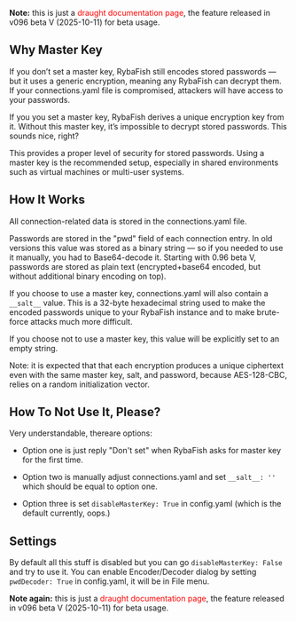 
**Note:** this is just a <span style="color:red">draught documentation page</span>, the feature released in v096 beta V (2025-10-11) for beta usage.

## Why Master Key

If you don’t set a master key, RybaFish still encodes stored passwords — but it uses a generic encryption, meaning any RybaFish can decrypt them. If your connections.yaml file is compromised, attackers will have access to your passwords.

If you you set a master key, RybaFish derives a unique encryption key from it. Without this master key, it’s impossible to decrypt stored passwords. This sounds nice, right?

This provides a proper level of security for stored passwords. Using a master key is the recommended setup, especially in shared environments such as virtual machines or multi-user systems.

## How It Works

All connection-related data is stored in the connections.yaml file.

Passwords are stored in the "pwd" field of each connection entry.
In old versions this value was stored as a binary string — so if you needed to use it manually, you had to Base64-decode it.
Starting with 0.96 beta V, passwords are stored as plain text (encrypted+base64 encoded, but without additional binary encoding on top).

If you choose to use a master key, connections.yaml will also contain a `__salt__` value.
This is a 32-byte hexadecimal string used to make the encoded passwords unique to your RybaFish instance and to make brute-force attacks much more difficult.

If you choose not to use a master key, this value will be explicitly set to an empty string.

Note: it is expected that that each encryption produces a unique ciphertext even with the same master key, salt, and password, because AES-128-CBC, relies on a random initialization vector.

## How To Not Use It, Please?

Very understandable, thereare options: 

* Option one is just reply "Don't set" when RybaFish asks for master key for the first time.

* Option two is manually adjust connections.yaml and set `__salt__: ''` which should be equal to option one.

* Option three is set `disableMasterKey: True` in config.yaml (which is the default currently, oops.)

## Settings
By default all this stuff is disabled but you can go `disableMasterKey: False` and try to use it.
You can enable Encoder/Decoder dialog by setting `pwdDecoder: True` in config.yaml, it will be in File menu.


**Note again:** this is just a <span style="color:red">draught documentation page</span>, the feature released in v096 beta V (2025-10-11) for beta usage.
